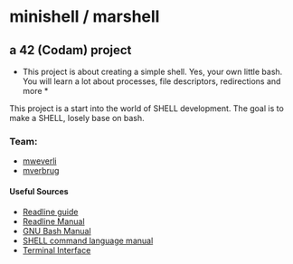 # minishell / marshell
## a 42 (Codam) project

* This project is about creating a simple shell. Yes, your own little bash.
You will learn a lot about processes, file descriptors, redirections and more *


This project is a start into the world of SHELL development. The goal is to make a SHELL, losely base on bash.



### Team:
- [mweverli](https://github.com/Tentanus)
- [mverbrug](https://github.com/maresverbrugge)

#### Useful Sources
- [Readline guide](https://web.mit.edu/gnu/doc/html/rlman_2.html)
- [Readline Manual](https://man7.org/linux/man-pages/man3/readline.3.html)
- [GNU Bash Manual](www.gnu.org/savannah-checkouts/gnu/bash/manual)
- [SHELL command language manual](https://pubs.opengroup.org/onlinepubs/009695399/utilities/xcu_chap02.html#tag_02_03)
- [Terminal Interface](https://www.gnu.org/software/libc/manual/html_node/Low_002dLevel-Terminal-Interface.html)
